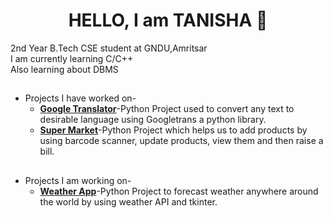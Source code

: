 <h1 align="center">HELLO, I am TANISHA 💎</h1>





2nd Year B.Tech CSE student at GNDU,Amritsar <br />
I am currently learning C/C++ <br />
Also learning about DBMS <br />

##
##
- Projects I have worked on- <br />
   - [**Google Translator**](https://github.com/TanishaSharma25/Google-Translator)-Python Project used to convert any text to desirable language using Googletrans a python library. <br />
   - [**Super Market**](https://github.com/TanishaSharma25/Super-Market)-Python Project which helps us to add products by using barcode scanner, update products, view them and then raise a bill. <br />
##
- Projects I am working on- <br />
   - [**Weather App**](https://github.com/TanishaSharma25/Weather-App)-Python Project to forecast weather anywhere around the world by using weather API and tkinter. <br />


